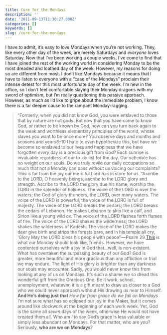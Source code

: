 ```yaml
---
title: Cure for the Mondays
description: ''
date: '2011-09-13T11:30:27.000Z'
categories: []
keywords: []
slug: /cure-for-the-mondays
---
```

I have to admit, it’s easy to love Mondays when you’re not working. They, like every other day of the week, are merely Saturdays and _everyone_ loves Saturday. Now that I’ve been working a couple weeks, I’ve come to find that I have joined the rest of the working world in considering Monday to be the most dreaded and loathed day of the week. However, _my_ reasons for doing so are different from most.
I don’t like Mondays because it means that I have to listen to everyone with a “case of the Mondays” proclaim their intense detest for this most unfortunate day of the week. I’m new in the office, so I don’t feel comfortable slaying their Monday dragons with my sword of optimism, but I’m really questioning this passive approach. However, as much as I’d like to gripe about the immediate problem, I know there is a far deeper cause to the rampant Monday-ragging.
> “Formerly, when you did not know God, you were enslaved to those that by nature are not gods. But now that you have come to know God, or rather to be known by God, how can you turn back again to the weak and worthless elementary principles of the world, whose slaves you want to be once more? You observe days and months and seasons and years8–10
I hate to even hypothesize this, but have we become so enslaved to our lives and happiness that we have forgotten _every_ day is a precious gift from God? Each sunrise is invaluable regardless of our to-do list for the day. Our schedule has no weight on our souls. Do we truly revile our daily occupations so much that not a Monday can pass without us voicing our complaints? This is far from the joy our merciful Lord has in store for us.
> “Ascribe to the LORD, O heavenly beings, ascribe to the LORD glory and strength. Ascribe to the LORD the glory due his name; worship the LORD in the splendor of holiness. The voice of the LORD is over the waters; the God of glory thunders, the LORD, over many waters. The voice of the LORD is powerful; the voice of the LORD is full of majesty. The voice of the LORD breaks the cedars; the LORD breaks the cedars of Lebanon. He makes Lebanon to skip like a calf, and Sirion like a young wild ox. The voice of the LORD flashes forth flames of fire. The voice of the LORD shakes the wilderness; the LORD shakes the wilderness of Kadesh. The voice of the LORD makes the deer give birth and strips the forests bare, and in his temple all cry, ‘Glory May the LORD bless his people with peace” — Psalm 29
[This](http://www.relevantmagazine.com/sons-daughters/songs/25402-your-glory) is what our Monday should look like, friends. However, we have contented ourselves with a joy in God that…well, is non-existent. What has overtaken the surpassing beauty of our God? God is greater, more beautiful and more gracious than any affliction or trial we may endure. The light of His glory is brighter than any darkness our souls may encounter. Sadly, you would never know this from looking at any of us on Mondays. It’s such a shame we so dread this wonderful gift from the Gracious One. Be it work, school, unemployment, whatever, it is a gift meant to draw us closer to a God who we could never approach without His drawing _us_ near to Himself. **And He’s doing just that**
_How far from grace do we fall on Mondays_ I’m not sure what has so eclipsed our joy in the Maker, but it comes around like clockwork at the beginning of each work week. Yet, God is the same all _seven_ days of the week, otherwise He would not have created them all. Who am _I_ to say God’s grace is less valuable or simply less abundant on Mondays. For that matter, who are _you_? Seriously, **who are we on Mondays**?
